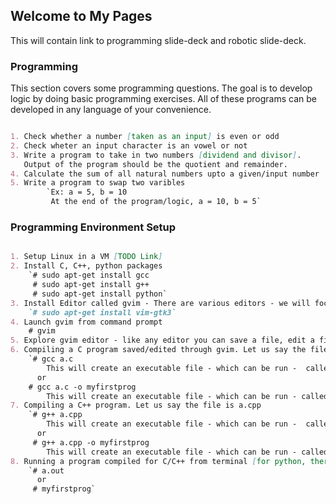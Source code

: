 ## Welcome to My Pages

This will contain link to programming slide-deck and robotic slide-deck.

### Programming

This section covers some programming questions. The goal is to develop logic by doing basic programming exercises. All of these programs can be developed in any language of your convenience.

```markdown

1. Check whether a number [taken as an input] is even or odd 
2. Check wheter an input character is an vowel or not 
3. Write a program to take in two numbers [dividend and divisor]. 
   Output of the program should be the quotient and remainder.
4. Calculate the sum of all natural numbers upto a given/input number 
5. Write a program to swap two varibles 
        `Ex: a = 5, b = 10
         At the end of the program/logic, a = 10, b = 5`

```

### Programming Environment Setup

```markdown

1. Setup Linux in a VM [TODO Link]
2. Install C, C++, python packages
    `# sudo apt-get install gcc
     # sudo apt-get install g++
     # sudo apt-get install python`
3. Install Editor called gvim - There are various editors - we will focus on vim/gvim
    `# sudo apt-get install vim-gtk3`
4. Launch gvim from command prompt
    # gvim
5. Explore gvim editor - like any editor you can save a file, edit a file etc.
6. Compiling a C program saved/edited through gvim. Let us say the file is a.c
    `# gcc a.c
        This will create an executable file - which can be run -  called a.out 
      or
    # gcc a.c -o myfirstprog
        This will create an executable file - which can be run - called myfirstprog`
7. Compiling a C++ program. Let us say the file is a.cpp
    `# g++ a.cpp
        This will create an executable file - which can be run -  called a.out 
      or
     # g++ a.cpp -o myfirstprog
        This will create an executable file - which can be run - called myfirstprog`
8. Running a program compiled for C/C++ from terminal [for python, there is no step of compilation]
    `# a.out 
      or 
     # myfirstprog`

```


